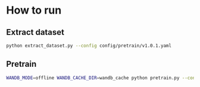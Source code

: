 # How to run

## Extract dataset

```bash
python extract_dataset.py --config config/pretrain/v1.0.1.yaml
```

## Pretrain

```bash
WANDB_MODE=offline WANDB_CACHE_DIR=wandb_cache python pretrain.py --config config/pretrain/v1.0.1-pr.yaml
```
